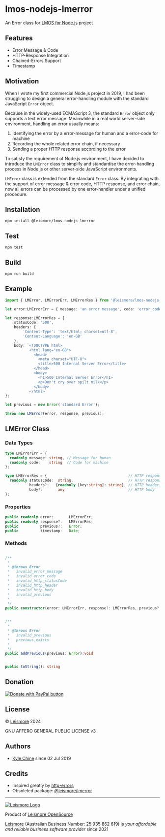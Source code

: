 # lmos-nodejs-lmerror

An Error class for [LMOS for Node.js](https://nodejs.lmos.leismore.org) project

## Features

* Error Message & Code
* HTTP-Response Integration
* Chained-Errors Support
* Timestamp

## Motivation

When I wrote my first commercial Node.js project in 2019, I had been struggling to design a general error-handling module with the standard JavaScript `Error` object.

Because in the widely-used ECMAScript 3, the standard `Error` object only supports a text error message. Meanwhile in a real world server-side environment, handling an error usually means:

1. Identifying the error by a error-message for human and a error-code for machine
2. Recording the whole related error chain, if necessary
3. Sending a proper HTTP response according to the error

To satisfy the requirement of Node.js environment, I have decided to introduce the `LMError` class to simplify and standardise the error-handling process in Node.js or other server-side JavaScript environments.

`LMError` class is extended from the standard `Error` class. By integrating with the support of error message & error code, HTTP response, and error chain, now all errors can be processed by one error-handler under a unified procedure.

## Installation

`npm install @leismore/lmos-nodejs-lmerror`

## Test

`npm test`

## Build

`npm run build`

## Example

```typescript
import { LMError, LMErrorErr, LMErrorRes } from '@leismore/lmos-nodejs-lmerror';

let error:LMErrorErr = { message: 'an error message', code: 'error_code_1984' };

let response:LMErrorRes = {
    statusCode: '500',
    headers: {
        'Content-Type': 'text/html; charset=utf-8',
        'Content-Language': 'en-GB'
    },
    body: `<!DOCTYPE html>
           <html lang="en-GB">
             <head>
               <meta charset="UTF-8">
               <title>500 Internal Server Error</title>
             </head>
             <body>
               <h1>500 Internal Server Error</h1>
               <p>Don't cry over spilt milk</p>
             </body>
           </html>`
};

let previous = new Error('standard Error');

throw new LMError(error, response, previous);
```

## LMError Class

### Data Types

```typescript
type LMErrorErr = {
  readonly message: string, // Message for human
  readonly code:    string  // Code for machine
};

type LMErrorRes = {                                     // HTTP response
  readonly statusCode:  string,                         // HTTP response status code
           headers?:   {readonly [key:string]: string}, // HTTP headers
           body?:       any                             // HTTP body
};
```

### Properties

```typescript
public readonly error:       LMErrorErr;
public readonly response?:   LMErrorRes;
public          previous?:   Error;
public          timestamp:   Date;
```

### Methods

```typescript

/**
 * 
 * @throws Error
 *   invalid_error_message
 *   invalid_error_code
 *   invalid_http_statusCode
 *   invalid_http_header
 *   invalid_http_body
 *   invalid_previous
 * 
 */
public constructor(error: LMErrorErr, response?: LMErrorRes, previous?: Error)


/**
 * 
 * @throws Error
 *   invalid_previous
 *   previous_exists
 * 
 */
public addPrevious(previous: Error):void


public toString(): string

```

## Donation

[![Donate with PayPal button](https://www.paypalobjects.com/en_AU/i/btn/btn_donateCC_LG.gif "PayPal - The safer, easier way to pay online!")](https://www.paypal.com/donate/?hosted_button_id=7JP6Y2PKH3G8L)

## License

© [Leismore](https://www.leismore.co) 2024

GNU AFFERO GENERAL PUBLIC LICENSE v3

## Authors

* [Kyle Chine](https://kyle-chine.leismore.co) since 02 Jul 2019

## Credits

* Inspired greatly by [http-errors](https://www.npmjs.com/package/http-errors)
* Obsoleted package: [@leismore/lmerror](https://www.npmjs.com/package/@leismore/lmerror)




---

[![Leismore Logo](https://logos.leismore.co/en/3-0-0/light/textual-margins.svg)](https://lmos.leismore.org)

Product of [Leismore OpenSource](https://lmos.leismore.org)

[Leismore](https://www.leismore.co) (Australian Business Number: 25 935 862 619) is *your affordable and reliable business software provider* since 2021
